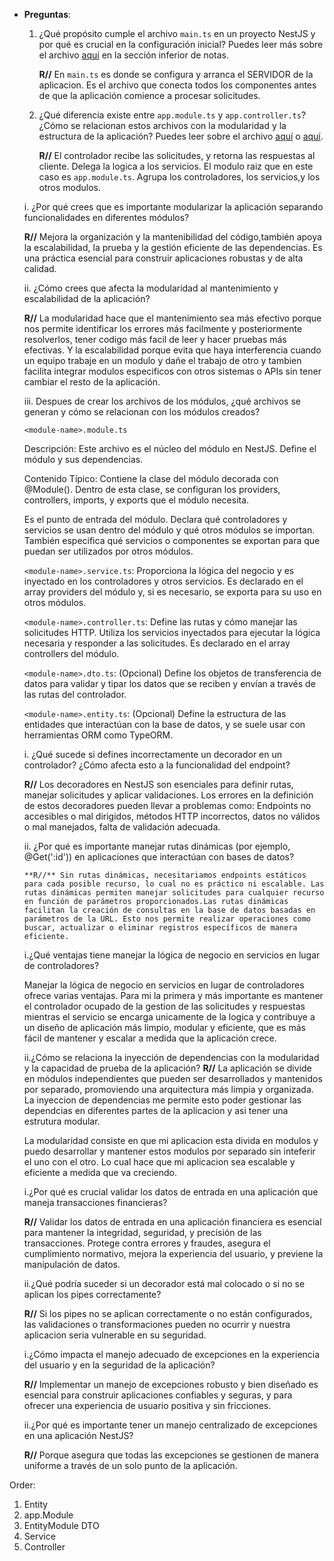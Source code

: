 - **Preguntas**:
   1. ¿Qué propósito cumple el archivo `main.ts` en un proyecto NestJS y por qué es crucial en la configuración inicial? Puedes leer más sobre el archivo [aquí](../first-step-project/src/main.ts) en la sección inferior de
   notas.

        **R//** En `main.ts` es donde se configura y arranca el SERVIDOR de la aplicacion. Es el archivo que conecta todos los componentes antes de que la aplicación comience a procesar solicitudes.


   2. ¿Qué diferencia existe entre `app.module.ts` y `app.controller.ts`? ¿Cómo se relacionan estos archivos con la modularidad y la estructura de la aplicación? Puedes leer sobre el archivo [aquí](../notes/files-explanation.md) o [aquí](../notes/components.md).

        **R//** El controlador recibe las solicitudes, y retorna las respuestas al cliente. Delega la logica a los servicios. El modulo raiz que en este caso es `app.module.ts`. Agrupa los controladores, los servicios,y los otros modulos.

     i. ¿Por qué crees que es importante modularizar la aplicación separando funcionalidades en diferentes módulos?

     **R//** Mejora la organización y la mantenibilidad del código,también apoya la escalabilidad, la prueba y la gestión eficiente de las dependencias. Es una práctica esencial para construir aplicaciones robustas y de alta calidad.

     ii. ¿Cómo crees que afecta la modularidad al mantenimiento y escalabilidad de la aplicación?

     **R//** La modularidad hace que el mantenimiento sea más efectivo porque nos permite identificar los errores más facilmente y posteriormente resolverlos, tener codigo más facil de leer y hacer pruebas más efectivas. Y la escalabilidad porque evita que haya interferencia cuando un equipo trabaje en un modulo y dañe el trabajo de otro y tambien facilita integrar modulos especificos con otros sistemas o APIs sin tener cambiar el resto de la aplicación.

     iii. Despues de crear los archivos de los módulos, ¿qué archivos se generan y cómo se relacionan con los módulos creados?

     `<module-name>.module.ts`

     Descripción: Este archivo es el núcleo del módulo en NestJS. Define el módulo y sus dependencias.

     Contenido Típico: Contiene la clase del módulo decorada con @Module(). Dentro de esta clase, se configuran los providers, controllers, imports, y exports que el módulo necesita. 
     
     Es el punto de entrada del módulo. Declara qué controladores y servicios se usan dentro del módulo y qué otros módulos se importan. También especifica qué servicios o componentes se exportan para que puedan ser utilizados por otros módulos.


     `<module-name>.service.ts`: Proporciona la lógica del negocio y es inyectado en los controladores y otros servicios. Es declarado en el array providers del módulo y, si es necesario, se exporta para su uso en otros módulos.

     `<module-name>.controller.ts`: Define las rutas y cómo manejar las solicitudes HTTP. Utiliza los servicios inyectados para ejecutar la lógica necesaria y responder a las solicitudes. Es declarado en el array controllers del módulo.

     `<module-name>.dto.ts`: (Opcional) Define los objetos de transferencia de datos para validar y tipar los datos que se reciben y envían a través de las rutas del controlador.

     `<module-name>.entity.ts`: (Opcional) Define la estructura de las entidades que interactúan con la base de datos, y se suele usar con herramientas ORM como TypeORM. 


     i. ¿Qué sucede si defines incorrectamente un decorador en un controlador? ¿Cómo afecta esto a la funcionalidad del endpoint?

     **R//** Los decoradores en NestJS son esenciales para definir rutas, manejar solicitudes y aplicar validaciones. Los errores en la definición de estos decoradores pueden llevar a problemas como: Endpoints no accesibles o mal dirigidos, métodos HTTP incorrectos, datos no válidos o mal manejados, falta de validación adecuada.

     ii. ¿Por qué es importante manejar rutas dinámicas (por ejemplo, @Get(':id')) en aplicaciones que interactúan con bases de datos?

      **R//** Sin rutas dinámicas, necesitariamos endpoints estáticos para cada posible recurso, lo cual no es práctico ni escalable. Las rutas dinámicas permiten manejar solicitudes para cualquier recurso en función de parámetros proporcionados.Las rutas dinámicas facilitan la creación de consultas en la base de datos basadas en parámetros de la URL. Esto nos permite realizar operaciones como buscar, actualizar o eliminar registros específicos de manera eficiente.

     i.¿Qué ventajas tiene manejar la lógica de negocio en servicios en lugar de controladores?

     Manejar la lógica de negocio en servicios en lugar de controladores ofrece varias ventajas. Para mi la primera y más importante es mantener el controlador ocupado de la gestion de las solicitudes y respuestas mientras el servicio se encarga unicamente de la logica y contribuye a un diseño de aplicación más limpio, modular y eficiente, que es más fácil de mantener y escalar a medida que la aplicación crece.

     ii.¿Cómo se relaciona la inyección de dependencias con la modularidad y la capacidad de prueba de la aplicación?
     **R//** La aplicación se divide en módulos independientes que pueden ser desarrollados y mantenidos por separado, promoviendo una arquitectura más limpia y organizada. La inyeccion de dependencias me permite esto poder gestionar las dependcias en diferentes partes de la aplicacion y asi tener una estrutura modular.

     La modularidad consiste en que mi aplicacion esta divida en modulos y puedo desarrollar y mantener estos modulos por separado sin inteferir el uno con el otro. Lo cual hace que mi aplicacion sea escalable y eficiente a medida que va creciendo.


     i.¿Por qué es crucial validar los datos de entrada en una aplicación que maneja transacciones financieras? 

     **R//**  Validar los datos de entrada en una aplicación financiera es esencial para mantener la integridad, seguridad, y precisión de las transacciones. Protege contra errores y fraudes, asegura el cumplimiento normativo, mejora la experiencia del usuario, y previene la manipulación de datos.

     ii.¿Qué podría suceder si un decorador está mal colocado o si no se aplican los pipes correctamente?

     **R//** Si los pipes no se aplican correctamente o no están configurados, las validaciones o transformaciones pueden no ocurrir y nuestra aplicacion seria vulnerable en su seguridad.

     i.¿Cómo impacta el manejo adecuado de excepciones en la experiencia del usuario y en la seguridad de la aplicación?

     **R//** Implementar un manejo de excepciones robusto y bien diseñado es esencial para construir aplicaciones confiables y seguras, y para ofrecer una experiencia de usuario positiva y sin fricciones.


     ii.¿Por qué es importante tener un manejo centralizado de excepciones en una aplicación NestJS?

     **R//** Porque asegura que todas las excepciones se gestionen de manera uniforme a través de un solo punto de la aplicación.

Order:
1. Entity
2. app.Module
3. EntityModule DTO
4. Service
5. Controller             